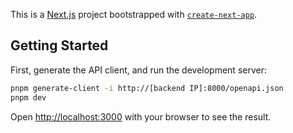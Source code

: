 This is a [Next.js](https://nextjs.org) project bootstrapped with [`create-next-app`](https://nextjs.org/docs/app/api-reference/cli/create-next-app).

## Getting Started

First, generate the API client, and run the development server:

```bash
pnpm generate-client -i http://[backend IP]:8000/openapi.json
pnpm dev
```

Open [http://localhost:3000](http://localhost:3000) with your browser to see the result.

